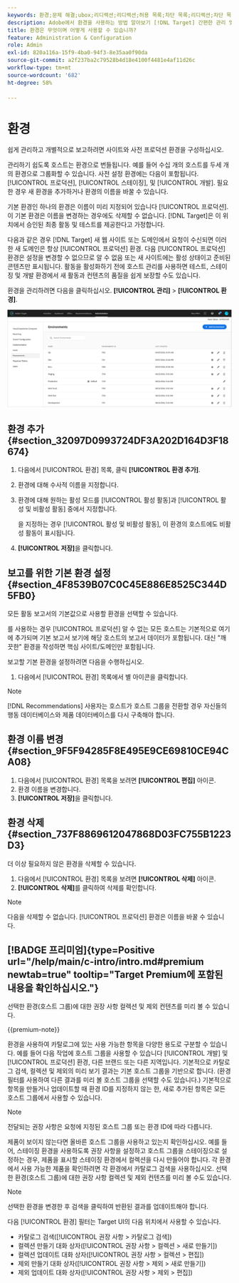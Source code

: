 ```yaml
---
keywords: 환경;문제 해결;ubox;리디렉션;리디렉션;허용 목록;차단 목록;리디렉션;차단 목록 허용 목록에 추가하다
description: Adobe에서 환경을 사용하는 방법 알아보기 [!DNL Target] 간편한 관리 및 개별 보고를 위해 사이트 및 사전 프로덕션 환경을 구성합니다.
title: 환경은 무엇이며 어떻게 사용할 수 있습니까?
feature: Administration & Configuration
role: Admin
exl-id: 820a116a-15f9-4ba0-94f3-8e35aa0f90da
source-git-commit: a2f237ba2c79528b4d18e4100f4481e4af11d26c
workflow-type: tm+mt
source-wordcount: '682'
ht-degree: 58%

---
```


# 환경

쉽게 관리하고 개별적으로 보고하려면 사이트와 사전 프로덕션 환경을 구성하십시오.

관리하기 쉽도록 호스트는 환경으로 번들됩니다. 예를 들어 수십 개의 호스트를 두세 개의 환경으로 그룹화할 수 있습니다. 사전 설정 환경에는 다음이 포함됩니다. [!UICONTROL 프로덕션], [!UICONTROL 스테이징], 및 [!UICONTROL 개발]. 필요한 경우 새 환경을 추가하거나 환경의 이름을 바꿀 수 있습니다.

기본 환경인 하나의 환경은 이름이 미리 지정되어 있습니다 [!UICONTROL 프로덕션]. 이 기본 환경은 이름을 변경하는 경우에도 삭제할 수 없습니다. [!DNL Target]은 이 위치에서 승인된 최종 활동 및 테스트를 제공한다고 가정합니다.

다음과 같은 경우 [!DNL Target] 새 웹 사이트 또는 도메인에서 요청이 수신되면 이러한 새 도메인은 항상 [!UICONTROL 프로덕션] 환경. 다음 [!UICONTROL 프로덕션] 환경은 설정을 변경할 수 없으므로 알 수 없음 또는 새 사이트에는 활성 상태이고 준비된 콘텐츠만 표시됩니다. 활동을 활성화하기 전에 호스트 관리를 사용하면 테스트, 스테이징 및 개발 환경에서 새 활동과 컨텐츠의 품질을 쉽게 보장할 수도 있습니다.

환경을 관리하려면 다음을 클릭하십시오. **[!UICONTROL 관리]** > **[!UICONTROL 환경]**.

![환경 목록](/help/main/administrating-target/assets/environments.png)

## 환경 추가 {#section_32097D0993724DF3A202D164D3F18674}

1. 다음에서 [!UICONTROL 환경] 목록, 클릭 **[!UICONTROL 환경 추가]**.
1. 환경에 대해 수사적 이름을 지정합니다.
1. 환경에 대해 원하는 활성 모드를 [!UICONTROL 활성 활동]과 [!UICONTROL 활성 및 비활성 활동] 중에서 지정합니다.

   을 지정하는 경우 [!UICONTROL 활성 및 비활성 활동], 이 환경의 호스트에도 비활성 활동이 표시됩니다.

1. **[!UICONTROL 저장]**&#x200B;을 클릭합니다.

## 보고를 위한 기본 환경 설정 {#section_4F8539B07C0C45E886E8525C344D5FB0}

모든 활동 보고서의 기본값으로 사용할 환경을 선택할 수 있습니다.

를 사용하는 경우 [!UICONTROL 프로덕션] 알 수 없는 모든 호스트는 기본적으로 여기에 추가되며 기본 보고서 보기에 해당 호스트의 보고서 데이터가 포함됩니다. 대신 &quot;깨끗한&quot; 환경을 작성하면 핵심 사이트/도메인만 포함됩니다.

보고할 기본 환경을 설정하려면 다음을 수행하십시오.

1. 다음에서 [!UICONTROL 환경] 목록에서 별 아이콘을 클릭합니다.

>[!NOTE]
>
>[!DNL Recommendations] 사용자는 호스트가 호스트 그룹을 전환할 경우 자신들의 행동 데이터베이스와 제품 데이터베이스를 다시 구축해야 합니다.

## 환경 이름 변경 {#section_9F5F94285F8E495E9CE69810CE94CA08}

1. 다음에서 [!UICONTROL 환경] 목록을 보려면 **[!UICONTROL 편집]** 아이콘.
1. 환경 이름을 변경합니다.
1. **[!UICONTROL 저장]**&#x200B;을 클릭합니다.

## 환경 삭제 {#section_737F8869612047868D03FC755B1223D3}

더 이상 필요하지 않은 환경을 삭제할 수 있습니다.

1. 다음에서 [!UICONTROL 환경] 목록을 보려면 **[!UICONTROL 삭제]** 아이콘.
1. **[!UICONTROL 삭제]**&#x200B;를 클릭하여 삭제를 확인합니다.

>[!NOTE]
>
>다음을 삭제할 수 없습니다. [!UICONTROL 프로덕션] 환경은 이름을 바꿀 수 있습니다.

## [!BADGE 프리미엄]{type=Positive url="/help/main/c-intro/intro.md#premium newtab=true" tooltip="Target Premium에 포함된 내용을 확인하십시오."}

선택한 환경(호스트 그룹)에 대한 권장 사항 컬렉션 및 제외 컨텐츠를 미리 볼 수 있습니다.

{{premium-note}}

환경을 사용하여 카탈로그에 있는 사용 가능한 항목을 다양한 용도로 구분할 수 있습니다. 예를 들어 다음 작업에 호스트 그룹을 사용할 수 있습니다 [!UICONTROL 개발] 및 [!UICONTROL 프로덕션] 환경, 다른 브랜드 또는 다른 지역입니다. 기본적으로 카탈로그 검색, 컬렉션 및 제외의 미리 보기 결과는 기본 호스트 그룹을 기반으로 합니다. (환경 필터를 사용하여 다른 결과를 미리 볼 호스트 그룹을 선택할 수도 있습니다.) 기본적으로 항목을 만들거나 업데이트할 때 환경 ID를 지정하지 않는 한, 새로 추가된 항목은 모든 호스트 그룹에서 사용할 수 있습니다.

>[!NOTE]
>
>전달되는 권장 사항은 요청에 지정된 호스트 그룹 또는 환경 ID에 따라 다릅니다.


제품이 보이지 않는다면 올바른 호스트 그룹을 사용하고 있는지 확인하십시오. 예를 들어, 스테이징 환경을 사용하도록 권장 사항을 설정하고 호스트 그룹을 스테이징으로 설정하는 경우, 제품을 표시할 스테이징 환경에서 컬렉션을 다시 만들어야 합니다. 각 환경에서 사용 가능한 제품을 확인하려면 각 환경에서 카탈로그 검색을 사용하십시오. 선택한 환경(호스트 그룹)에 대한 권장 사항 컬렉션 및 제외 컨텐츠를 미리 볼 수도 있습니다.

>[!NOTE]
>선택한 환경을 변경한 후 검색을 클릭하여 반환된 결과를 업데이트해야 합니다.

다음 [!UICONTROL 환경] 필터는 Target UI의 다음 위치에서 사용할 수 있습니다.

* 카탈로그 검색([!UICONTROL 권장 사항 > 카탈로그 검색])
* 컬렉션 만들기 대화 상자([!UICONTROL 권장 사항 > 컬렉션 > 새로 만들기])
* 컬렉션 업데이트 대화 상자([!UICONTROL 권장 사항 > 컬렉션 > 편집])
* 제외 만들기 대화 상자([!UICONTROL 권장 사항 > 제외 > 새로 만들기])
* 제외 업데이트 대화 상자([!UICONTROL 권장 사항 > 제외 > 편집])
